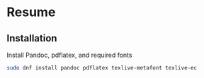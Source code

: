 # Resume


## Installation

Install Pandoc, pdflatex, and required fonts
```sh
sudo dnf install pandoc pdflatex texlive-metafont texlive-ec
```
